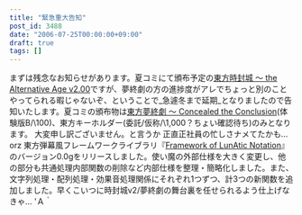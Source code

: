 ```yaml
---
title: "緊急重大告知"
post_id: 3488
date: "2006-07-25T00:00:00+09:00"
draft: true
tags: []
---
```



まずは残念なお知らせがあります。夏コミにて頒布予定の[東方時封城 ～ the Alternative Age v2.00](https://danmaq.com/!/thA/)ですが、夢終劇の方の進捗度がアレでちょっと別のことやってられる暇じゃないぞ、ということで_急遽冬まで延期_となりましたので告知いたします。夏コミの頒布物は[東方夢終劇 ～ Concealed the Conclusion](https://danmaq.com/!/thC/)(体験版B/\100)、東方キーホルダー(委託/仮称/\1,000？ちょい確認待ち)のみとなります。 大変申し訳ございません。と言うか 正直正社員の忙しさナメてたかも…orz 東方弾幕風フレームワークライブラリ『[Framework of LunAtic Notation](https://danmaq.com/tag/flan)』のバージョン0.0gをリリースしました。使い魔の外部仕様を大きく変更し、他の部分も共通処理内部関数の削除など内部仕様を整理・簡略化しました。また、文字列処理・配列処理・効果音処理関係にそれぞれ1つずつ、計3つの新関数を追加しました。早くこいつに時封城v2/夢終劇の舞台裏を任せられるよう仕上げなきゃ… 'Ａ｀

